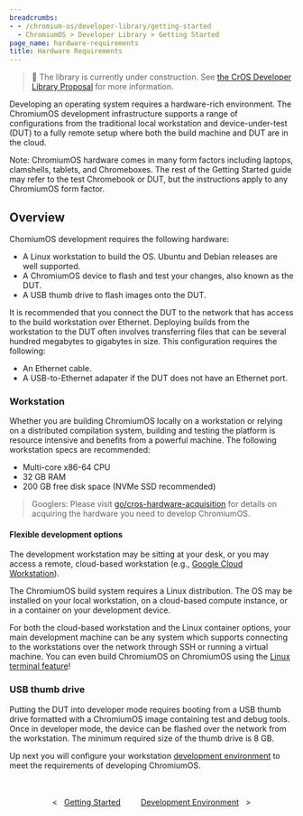 ```yaml
---
breadcrumbs:
- - /chromium-os/developer-library/getting-started
  - ChromiumOS > Developer Library > Getting Started
page_name: hardware-requirements
title: Hardware Requirements
---
```


> 🚧 The library is currently under construction. See
> [the CrOS Developer Library Proposal](/chromium-os/developer-library/proposal)
> for more information.

Developing an operating system requires a hardware-rich environment. The
ChromiumOS development infrastructure supports a range of configurations from
the traditional local workstation and device-under-test (DUT) to a fully remote
setup where both the build machine and DUT are in the cloud.

Note: ChromiumOS hardware comes in many form factors including laptops,
clamshells, tablets, and Chromeboxes. The rest of the Getting Started guide may
refer to the test Chromebook or DUT, but the instructions apply to any
ChromiumOS form factor.

## Overview

ChomiumOS development requires the following hardware:
* A Linux workstation to build the OS. Ubuntu and Debian releases are well
  supported.
* A ChromiumOS device to flash and test your changes, also known as the DUT.
* A USB thumb drive to flash images onto the DUT.

It is recommended that you connect the DUT to the network that has access to the
build workstation over Ethernet. Deploying builds from the workstation to the
DUT often involves transferring files that can be several hundred megabytes to
gigabytes in size. This configuration requires the following:
* An Ethernet cable.
* A USB-to-Ethernet adapater if the DUT does not have an Ethernet port.

### Workstation

Whether you are building ChromiumOS locally on a workstation or relying on a
distributed compilation system, building and testing the platform is resource
intensive and benefits from a powerful machine. The following workstation specs
are recommended:
* Multi-core x86-64 CPU
* 32 GB RAM
* 200 GB free disk space (NVMe SSD recommended)

> Googlers: Please visit <a
> href="https://go.corp.google.com/cros-hardware-acquisition"
> target="_blank">go/cros-hardware-acquisition</a> for details on acquiring the
> hardware you need to develop ChromiumOS.

#### Flexible development options

The development workstation may be sitting at your desk, or you may access a
remote, cloud-based workstation (e.g., [Google Cloud
Workstation](https://cloud.google.com/workstations/pricing)).

The ChromiumOS build system requires a Linux distribution. The OS may be
installed on your local workstation, on a cloud-based compute instance, or in a
container on your development device.

For both the cloud-based workstation and the Linux container options, your main
development machine can be any system which supports connecting to the
workstations over the network through SSH or running a virtual machine. You can
even build ChromiumOS on ChromiumOS using the [Linux terminal
feature](https://support.google.com/chromebook/answer/9145439?hl=en)!

### USB thumb drive

Putting the DUT into developer mode requires booting from a USB thumb drive
formatted with a ChromiumOS image containing test and debug tools. Once in
developer mode, the device can be flashed over the network from the workstation.
The minimum required size of the thumb drive is 8 GB.

Up next you will configure your workstation [development
environment](/chromium-os/developer-library/getting-started/development-environment)
to meet the requirements of developing ChromiumOS.

<div style="text-align: center; margin: 3rem 0 1rem 0;">
  <div style="margin: 0 1rem; display: inline-block;">
    <span style="margin-right: 0.5rem;"><</span>
    <a href="/chromium-os/developer-library/getting-started">Getting Started</a>
  </div>
  <div style="margin: 0 1rem; display: inline-block;">
    <a href="/chromium-os/developer-library/getting-started/development-environment">Development Environment</a>
    <span style="margin-left: 0.5rem;">></span>
  </div>
</div>
